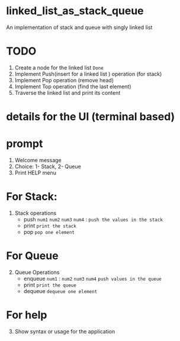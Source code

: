 # linked_list_as_stack_queue
An implementation of stack and queue with singly linked list


# TODO

1. Create a node for the linked list `Done`
2. Implement Push(insert for a linked list ) operation (for stack)
3. Implement Pop operation (remove head)
4. Implement Top operation (find the last element)
5. Traverse the linked list and print its content

# details for the UI (terminal based)

# prompt

1. Welcome message
2. Choice: 1- Stack, 2- Queue
3. Print HELP menu

# For Stack:

1. Stack operations
    - push `num1` `num2` `num3` `num4` : `push the values in the stack`
    - print `print the stack`
    - pop `pop one element`

# For Queue

2. Queue Operations
    - enqueue `num1` : `num2` `num3` `num4` `push values in the queue`
    - print `print the queue`
    - dequeue  `dequeue one element`

# For help

3. Show syntax or usage for the application
